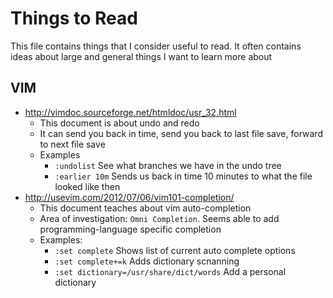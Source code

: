 # Things to Read

This file contains things that I consider useful to read. It often contains ideas about large and general things I want to learn more about

## VIM
- http://vimdoc.sourceforge.net/htmldoc/usr_32.html
    - This document is about undo and redo
    - It can send you back in time, send you back to last file save, forward to next file save
    - Examples
        - `:undolist`     See what branches we have in the undo tree
        - `:earlier 10m`  Sends us back in time 10 minutes to what the file looked like then
- http://usevim.com/2012/07/06/vim101-completion/
    - This document teaches about vim auto-completion
    - Area of investigation: `Omni Completion`. Seems able to add programming-language specific completion
    - Examples:
        - `:set complete`                           Shows list of current auto complete options
        - `:set complete+=k`                        Adds dictionary scnanning
        - `:set dictionary=/usr/share/dict/words`   Add a personal dictionary
